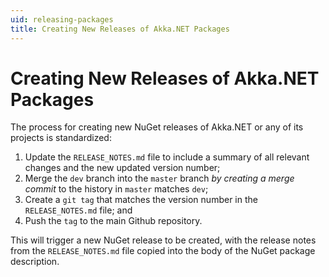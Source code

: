 ```yaml
---
uid: releasing-packages
title: Creating New Releases of Akka.NET Packages
---
```


# Creating New Releases of Akka.NET Packages

The process for creating new NuGet releases of Akka.NET or any of its projects is standardized:

1. Update the `RELEASE_NOTES.md` file to include a summary of all relevant changes and the new updated version number;
2. Merge the `dev` branch into the `master` branch _by creating a merge commit_ to the history in `master` matches `dev`;
3. Create a `git tag` that matches the version number in the `RELEASE_NOTES.md` file; and
4. Push the `tag` to the main Github repository.

This will trigger a new NuGet release to be created, with the release notes from the `RELEASE_NOTES.md` file copied into the body of the NuGet package description.

